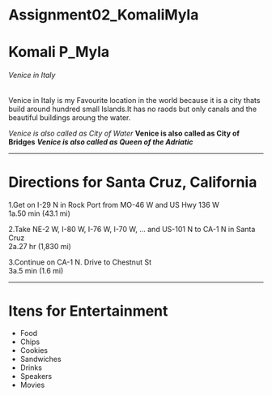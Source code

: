 # Assignment02_KomaliMyla

# Komali P_Myla
###### Venice in Italy 

Venice in Italy is my Favourite location in the world because it is a city thats build around hundred small Islands.It has no raods but only canals and the beautiful buildings aroung the water.

*Venice is also called as City of Water*
**Venice is also called as City of Bridges**
***Venice is also called as Queen of the Adriatic***

*****
# Directions for Santa Cruz, California
1.Get on I-29 N in Rock Port from MO-46 W and US Hwy 136 W <br>
1a.50 min (43.1 mi)

2.Take NE-2 W, I-80 W, I-76 W, I-70 W, ... and US-101 N to CA-1 N in Santa Cruz <br>
2a.27 hr (1,830 mi)

3.Continue on CA-1 N. Drive to Chestnut St <br>
3a.5 min (1.6 mi)

*****
# Itens for Entertainment
* Food
 * Chips
 * Cookies
 * Sandwiches
* Drinks
* Speakers
* Movies




